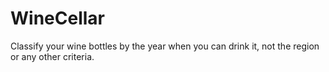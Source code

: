 # WineCellar
Classify your wine bottles by the year when you can drink it, not the region or any other criteria. 
